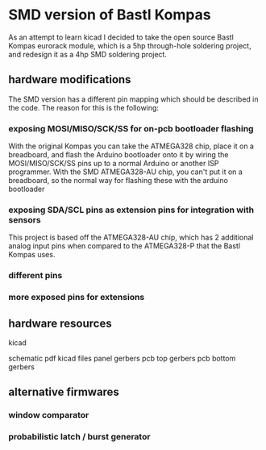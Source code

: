 # SMD version of Bastl Kompas

As an attempt to learn kicad I decided to take the open source Bastl Kompas eurorack module, which is a 5hp through-hole soldering project, and redesign it as a 4hp SMD soldering project.

## hardware modifications

The SMD version has a different pin mapping which should be described in the code. The reason for this is the following:

### exposing MOSI/MISO/SCK/SS for on-pcb bootloader flashing

With the original Kompas you can take the ATMEGA328 chip, place it on a breadboard, and flash the Arduino bootloader onto it by wiring the MOSI/MISO/SCK/SS pins up to a normal Arduino or another ISP programmer.
With the SMD ATMEGA328-AU chip, you can't put it on a breadboard, so the normal way for flashing these with the arduino bootloader 

### exposing SDA/SCL pins as extension pins for integration with sensors

This project is based off the ATMEGA328-AU chip, which has 2 additional analog input pins when compared to the ATMEGA328-P that the Bastl Kompas uses.


### different pins
### more exposed pins for extensions

## hardware resources

kicad

schematic pdf
kicad files
panel gerbers
pcb top gerbers
pcb bottom gerbers

## alternative firmwares

### window comparator

### probabilistic latch / burst generator

